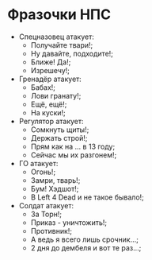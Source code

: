 # Фразочки НПС

* Спецназовец атакует:
	* Получайте твари!;
	* Ну давайте, подходите!;
	* Ближе! Да!;
	* Изрешечу!;
* Гренадёр атакует:
	* Бабах!;
	* Лови гранату!;
	* Ещё, ещё!;
	* На куски!;
* Регулятор атакует:
	* Сомкнуть щиты!;
	* Держать строй!;
	* Прям как на ... в 13 году;
	* Сейчас мы их разгонем!;
* ГО атакует:
	* Огонь!;
	* Замри, тварь!;
	* Бум! Хэдшот!;
	* В Left 4 Dead и не такое бывало!;
* Солдат атакует:
	* За Торн!;
	* Приказ - уничтожить!;
	* Противник!;
	* А ведь я всего лишь срочник...;
	* 2 дня до дембеля и вот те раз...;